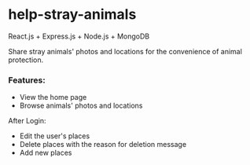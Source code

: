 # help-stray-animals
React.js + Express.js + Node.js + MongoDB

Share stray animals' photos and locations for the convenience of animal protection.

### Features:
- View the home page
- Browse animals' photos and locations

After Login:
- Edit the user's places
- Delete places with the reason for deletion message
- Add new places

